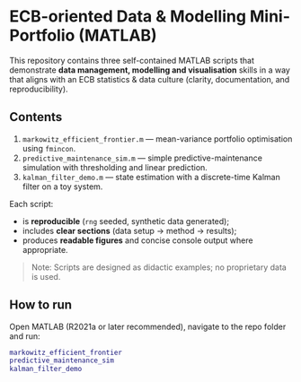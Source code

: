 # ECB-oriented Data & Modelling Mini-Portfolio (MATLAB)

This repository contains three self-contained MATLAB scripts that demonstrate **data management, modelling and visualisation** skills in a way that aligns with an ECB statistics & data culture (clarity, documentation, and reproducibility).

## Contents
1. `markowitz_efficient_frontier.m` — mean-variance portfolio optimisation using `fmincon`.
2. `predictive_maintenance_sim.m` — simple predictive-maintenance simulation with thresholding and linear prediction.
3. `kalman_filter_demo.m` — state estimation with a discrete-time Kalman filter on a toy system.

Each script:
- is **reproducible** (`rng` seeded, synthetic data generated);
- includes **clear sections** (data setup → method → results);
- produces **readable figures** and concise console output where appropriate.

> Note: Scripts are designed as didactic examples; no proprietary data is used.

## How to run
Open MATLAB (R2021a or later recommended), navigate to the repo folder and run:
```matlab
markowitz_efficient_frontier
predictive_maintenance_sim
kalman_filter_demo
